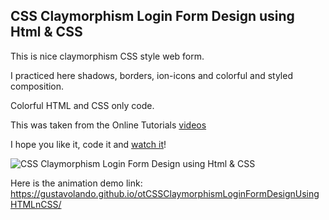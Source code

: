 ## CSS Claymorphism Login Form Design using Html & CSS

This is nice claymorphism CSS style web form.

I practiced here shadows, borders, ion-icons and colorful and styled composition.

Colorful HTML and CSS only code.

This was taken from the Online Tutorials [videos](https://www.youtube.com/watch?v=MnLVEMsbJTI)

I hope you like it, code it and [watch it](https://gustavolando.github.io/otCSSClaymorphismLoginFormDesignUsingHTMLnCSS/)!

![CSS Claymorphism Login Form Design using Html & CSS](https://gustavolando.github.io/otCSSClaymorphismLoginFormDesignUsingHTMLnCSS/CSS%20Claymorphism%20Login%20Form%20Design%20using%20Html%20n%20CSS.png)

Here is the animation demo link:  https://gustavolando.github.io/otCSSClaymorphismLoginFormDesignUsingHTMLnCSS/
